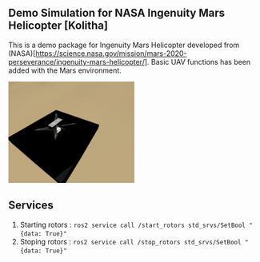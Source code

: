 ## Demo Simulation for NASA Ingenuity Mars Helicopter [Kolitha]

This is a demo package for Ingenuity Mars Helicopter developed from (NASA)[https://science.nasa.gov/mission/mars-2020-perseverance/ingenuity-mars-helicopter/]. Basic UAV functions has been added with the Mars environment.

<img src="https://github.com/kolithawarnakulasooriya/space-ros-demos/blob/kolitha-inginuty-demo/inginuity/images/img.png" width=50% height=50%>

## Services

1. Starting rotors : `ros2 service call /start_rotors std_srvs/SetBool "{data: True}"`
2. Stoping rotors : `ros2 service call /stop_rotors std_srvs/SetBool "{data: True}"`
